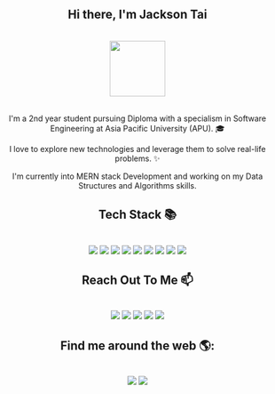 <div align="center">

## Hi there, I'm Jackson Tai 

<br>
<div id="header" align="center">
  <img src="https://media.giphy.com/media/M9gbBd9nbDrOTu1Mqx/giphy.gif" width="100"/>
</div>
<br>
  
I'm a 2nd year student pursuing Diploma with a specialism in Software Engineering at Asia Pacific University (APU). 🎓

I love to explore new technologies and leverage them to solve real-life problems. ✨

I'm currently into MERN stack Development and working on my Data Structures and Algorithms skills.

## Tech Stack 📚

<br>
<img src="https://img.shields.io/badge/html5%20-%23E34F26.svg?&style=for-the-badge&logo=html5&logoColor=white" >
<img src="https://img.shields.io/badge/css3%20-%231572B6.svg?&style=for-the-badge&logo=css3&logoColor=white" > 
<img src="https://img.shields.io/badge/javascript%20-%23323330.svg?&style=for-the-badge&logo=javascript&logoColor=%23F7DF1E">
<!-- <img src="https://img.shields.io/badge/Node.js-339933?style=for-the-badge&logo=nodedotjs&logoColor=white"> -->
<!-- <img src="https://img.shields.io/badge/React-20232A?style=for-the-badge&logo=react&logoColor=61DAFB"> -->
<!-- <img src="https://img.shields.io/badge/Express.js-000000?style=for-the-badge&logo=express&logoColor=white"> -->
<!-- <img src="https://img.shields.io/badge/MongoDB-4EA94B?style=for-the-badge&logo=mongodb&logoColor=white"> -->
<img src="https://img.shields.io/badge/Java-ED8B00?style=for-the-badge&logo=java&logoColor=white" >  
<img src="https://img.shields.io/badge/-PHP%20-7377AD?style=for-the-badge&logo=PHP&logoColor=white">
<img src="https://img.shields.io/badge/GIT-E44C30?style=for-the-badge&logo=git&logoColor=white">   
<!-- <img src="https://img.shields.io/badge/powershell-5391FE?style=for-the-badge&logo=powershell&logoColor=white"> -->
<img src="https://img.shields.io/badge/json-5E5C5C?style=for-the-badge&logo=json&logoColor=white">
<img src="https://img.shields.io/badge/MySQL-005C84?style=for-the-badge&logo=mysql&logoColor=white">
<img src="https://img.shields.io/badge/npm-CB3837?style=for-the-badge&logo=npm&logoColor=white">

## Reach Out To Me 📫

<br>
<a href="mailto:jacksontai21@gmail.com"> <img src="https://img.shields.io/badge/Gmail-%23D14836.svg?&style=for-the-badge&logo=gmail&logoColor=white" ><a>
<a href="https://www.linkedin.com/in/jacksontai/"><img src="https://img.shields.io/badge/LinkedIn-%230077B5.svg?&style=for-the-badge&logo=linkedin&logoColor=white" ></a>
<a href="https://www.facebook.com/JacksonTai757/"><img src="https://img.shields.io/badge/Facebook-1877F2?style=for-the-badge&logo=facebook&logoColor=white"></a>
<a href="https://www.instagram.com/JacksonTai757"><img src="https://img.shields.io/badge/Instagram-E4405F?style=for-the-badge&logo=instagram&logoColor=white"></a>  
<a href="https://twitter.com/Jackson36748311/"><img src="https://img.shields.io/badge/Twitter-1DA1F2?style=for-the-badge&logo=twitter&logoColor=white"></a>  
<br>

## Find me around the web 🌎:

<br>
<a href="https://www.stackoverflow.com/users/13367914/jackson-tai"><img src="https://img.shields.io/badge/Stack_Overflow-FE7A16?style=for-the-badge&logo=stack-overflow&logoColor=white"></a>
<a href="https://jacksontai.com/"><img src="https://img.shields.io/badge/Website-3A3F54?style=for-the-badge&logo=About.me&logoColor=white" /></a>
  
<!-- ![](https://komarev.com/ghpvc/?username=JacksonTai&style=for-the-badge) -->
